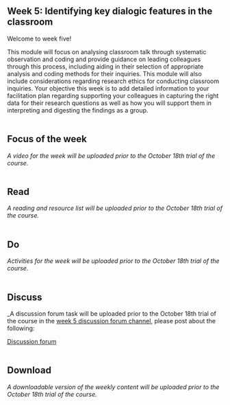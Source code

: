## Week 5: Identifying key dialogic features in the classroom


Welcome to week five!

This module will focus on analysing classroom talk through systematic observation and coding and provide guidance on leading colleagues through this process, including aiding in their selection of appropriate analysis and coding methods for their inquiries. This module will also include considerations regarding research ethics for conducting classroom inquiries. Your objective this week is to add detailed information to your facilitation plan regarding supporting your colleagues in capturing the right data for their research questions as well as how you will support them in interpreting and digesting the findings as a group.
<br/><br/>
## Focus of the week

_A video for the week will be uploaded prior to the October 18th trial of the course._
<br/><br/>
## Read

_A reading and resource list will be uploaded prior to the October 18th trial of the course._
<br/><br/>
## Do

_Activities for the week will be uploaded prior to the October 18th trial of the course._
<br/><br/>
## Discuss

_A discussion forum task will be uploaded prior to the October 18th trial of the course in the [week 5 discussion forum channel](https://www.edudialogue.org/forum/mooc-for-facilitators/week-five-identifying-key-dialogic-features-in-your-setting/), please post about the following:

<a class="btn btn-primary" href="https://www.edudialogue.org/forum/mooc-for-facilitators/"><i class="fa fa-home"></i> Discussion forum</a>
<br/><br/>
## Download

_A downloadable version of the weekly content will be uploaded prior to the October 18th trial of the course._
